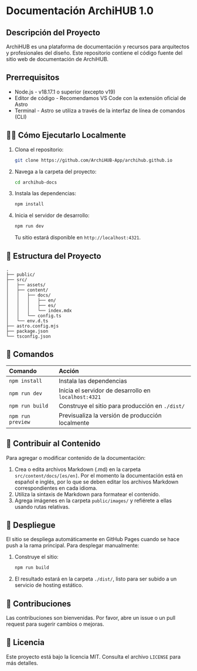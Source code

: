 # Documentación ArchiHUB 1.0

## Descripción del Proyecto

ArchiHUB es una plataforma de documentación y recursos para arquitectos y profesionales del diseño. Este repositorio contiene el código fuente del sitio web de documentación de ArchiHUB.

## Prerrequisitos

- Node.js - v18.17.1 o superior (excepto v19)
- Editor de código - Recomendamos VS Code con la extensión oficial de Astro
- Terminal - Astro se utiliza a través de la interfaz de línea de comandos (CLI)

## 🏃‍♂️ Cómo Ejecutarlo Localmente

1. Clona el repositorio:
   ```sh
   git clone https://github.com/ArchiHUB-App/archihub.github.io
   ```
2. Navega a la carpeta del proyecto:
   ```sh
   cd archihub-docs
   ```
3. Instala las dependencias:
   ```sh
   npm install
   ```
4. Inicia el servidor de desarrollo:
   ```sh
   npm run dev
   ```
   Tu sitio estará disponible en `http://localhost:4321`.

## 📂 Estructura del Proyecto
```
.
├── public/
├── src/
│   ├── assets/
│   ├── content/
│   │   ├── docs/
│   │   │   ├── en/
│   │   │   ├── es/
│   │   │   └── index.mdx
│   │   └── config.ts
│   └── env.d.ts
├── astro.config.mjs
├── package.json
└── tsconfig.json
```



## 🧞 Comandos

| Comando                   | Acción                                           |
| :------------------------ | :----------------------------------------------- |
| `npm install`             | Instala las dependencias                         |
| `npm run dev`             | Inicia el servidor de desarrollo en `localhost:4321` |
| `npm run build`           | Construye el sitio para producción en `./dist/`  |
| `npm run preview`         | Previsualiza la versión de producción localmente |

## 📝 Contribuir al Contenido

Para agregar o modificar contenido de la documentación:

1. Crea o edita archivos Markdown (.md) en la carpeta `src/content/docs/[es/en]`. Por el momento la documentación está en español e inglés, por lo que se deben editar los archivos Markdown correspondientes en cada idioma.
2. Utiliza la sintaxis de Markdown para formatear el contenido.
3. Agrega imágenes en la carpeta `public/images/` y refiérete a ellas usando rutas relativas.

## 🚀 Despliegue

El sitio se despliega automáticamente en GitHub Pages cuando se hace push a la rama principal. Para desplegar manualmente:

1. Construye el sitio:
   ```sh
   npm run build
   ```
2. El resultado estará en la carpeta `./dist/`, listo para ser subido a un servicio de hosting estático.

## 🤝 Contribuciones

Las contribuciones son bienvenidas. Por favor, abre un issue o un pull request para sugerir cambios o mejoras.

## 📄 Licencia

Este proyecto está bajo la licencia MIT. Consulta el archivo `LICENSE` para más detalles.
